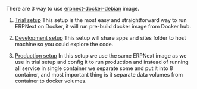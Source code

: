 There are 3 way to use [erpnext-docker-debian](https://hub.docker.com/r/pipech/erpnext-docker-debian/) image.

1. [Trial setup](trial_setup)
This setup is the most easy and straightforward way to run ERPNext on Docker,
it will run pre-build docker image from Docker hub.

2. [Development setup](development_setup)
This setup will share apps and sites folder to host machine
so you could explore the code.

3. [Production setup](production_setup)
In this setup we use the same ERPNext image as we use in trial setup
and config it to run production
and instead of running all service in single container we separate some and put it into 8 container,
and most important thing is it separate data volumes from container to docker volumes.
